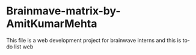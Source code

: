 # Brainmave-matrix-by-AmitKumarMehta
This file is a web development project for brainwave interns and this is to-do list web

